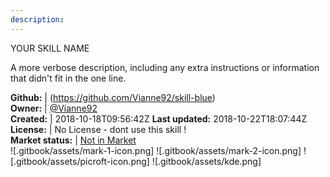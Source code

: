 ```yaml
---
description: 
---
```

YOUR SKILL NAME

A more verbose description, including any extra instructions or
information that didn't fit in the one line.

**Github:** | (https://github.com/Vianne92/skill-blue)  
**Owner:** | [@Vianne92](https://github.com/Vianne92)  
**Created:** | 2018-10-18T09:56:42Z  **Last updated:** 2018-10-22T18:07:44Z  
**License:** | No License - dont use this skill !  
**Market status:** | [Not in Market](https://market.mycroft.ai/skill/)  
 ![.gitbook/assets/mark-1-icon.png]  ![.gitbook/assets/mark-2-icon.png]  ![.gitbook/assets/picroft-icon.png]  ![.gitbook/assets/kde.png]  
